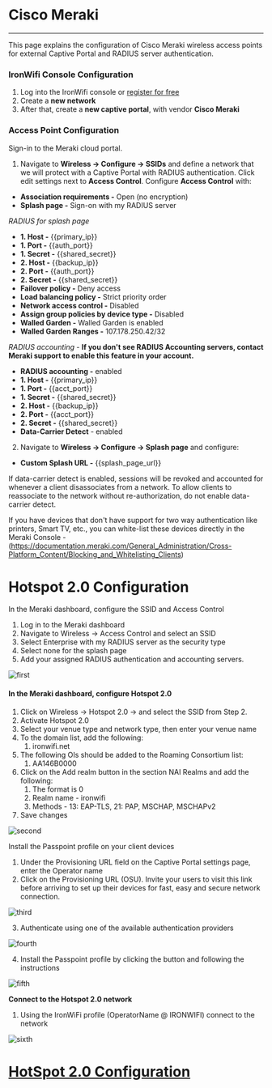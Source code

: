 # **Cisco Meraki**

---

This page explains the configuration of Cisco Meraki wireless access points for external Captive  Portal and RADIUS server authentication.

### IronWifi Console Configuration

1. Log into the IronWifi console or [register for free](https://console.ironwifi.com/register)
2. Create a **new network**
3. After that, create a **new captive portal**, with vendor **Cisco Meraki**

### Access Point Configuration

Sign-in to the Meraki cloud portal.

1. Navigate to **Wireless -> Configure -> SSIDs** and define a network that we will protect with a Captive Portal with RADIUS authentication. Click edit settings next to **Access Control**. Configure **Access Control** with:

- **Association requirements -** Open (no encryption)
- **Splash page -** Sign-on with my RADIUS server

_RADIUS for splash page_

- **1. Host -** {{primary_ip}}
- **1. Port -** {{auth_port}}
- **1. Secret -** {{shared_secret}}
- **2. Host -** {{backup_ip}}
- **2. Port -** {{auth_port}}
- **2. Secret -** {{shared_secret}}
- **Failover policy -** Deny access
- **Load balancing policy -** Strict priority order
- **Network access control -** Disabled
- **Assign group policies by device type -** Disabled
- **Walled Garden -** Walled Garden is enabled
- **Walled Garden Ranges -** 107.178.250.42/32

_RADIUS accounting_  -  **If you don't see RADIUS Accounting servers, contact Meraki support to enable this feature in your account.**

- **RADIUS accounting -** enabled
- **1. Host -** {{primary_ip}}
- **1. Port -** {{acct_port}}
- **1. Secret -** {{shared_secret}}
- **2. Host -** {{backup_ip}}
- **2. Port -** {{acct_port}}
- **2. Secret -** {{shared_secret}}
- **Data-Carrier Detect** - enabled
 

2. Navigate to **Wireless -> Configure -> Splash page** and configure:

- **Custom Splash URL -** {{splash_page_url}}


If data-carrier detect is enabled, sessions will be revoked and accounted for whenever a client disassociates from a network. To allow clients to reassociate to the network without re-authorization, do not enable data-carrier detect.

If you have devices that don't have support for two way authentication like printers, Smart TV, etc., you can white-list these devices directly in the Meraki Console - (https://documentation.meraki.com/General_Administration/Cross-Platform_Content/Blocking_and_Whitelisting_Clients)

# Hotspot 2.0 Configuration

In the Meraki dashboard, configure the SSID and Access Control

1. Log in to the Meraki dashboard
2. Navigate to Wireless -> Access Control and select an SSID
3. Select Enterprise with my RADIUS server as the security type
4. Select none for the splash page
5. Add your assigned RADIUS authentication and accounting servers.

![first](https://www.ironwifi.com/hubfs/image-png-Sep-22-2022-09-17-41-83-PM.png)

#### In the Meraki dashboard, configure Hotspot 2.0

1.  Click on Wireless -> Hotspot 2.0 -> and select the SSID from Step 2.
2.  Activate Hotspot 2.0
3.  Select your venue type and network type, then enter your venue name
4.  To the domain list, add the following:
    1.  ironwifi.net
5.  The following OIs should be added to the Roaming Consortium list:
    1.  AA146B0000
6.  Click on the Add realm button in the section NAI Realms and add the following:
    1.  The format is 0
    2.  Realm name - ironwifi
    3.  Methods - 13: EAP-TLS, 21: PAP, MSCHAP, MSCHAPv2
7.  Save changes

![second](https://www.ironwifi.com/hubfs/image-png-Oct-11-2022-08-35-33-02-PM.png)

Install the Passpoint profile on your client devices

1. Under the Provisioning URL field on the Captive Portal settings page, enter the Operator name
2. Click on the Provisioning URL (OSU). Invite your users to visit this link before arriving to set up their devices for fast, easy and secure network connection.

![third](https://www.ironwifi.com/hubfs/image-png-Oct-11-2022-08-37-16-44-PM.png)

3. Authenticate using one of the available authentication providers

![fourth](https://www.ironwifi.com/hs-fs/hubfs/image-png-Oct-11-2022-08-40-57-60-PM.png?width=430&name=image-png-Oct-11-2022-08-40-57-60-PM.png)

4. Install the Passpoint profile by clicking the button and following the instructions

![fifth](https://www.ironwifi.com/hs-fs/hubfs/image-png-Oct-11-2022-08-41-37-40-PM.png?width=802&name=image-png-Oct-11-2022-08-41-37-40-PM.png)

**Connect to the Hotspot 2.0 network**

1. Using the IronWiFi profile (OperatorName @ IRONWIFI) connect to the network

![sixth](https://www.ironwifi.com/hs-fs/hubfs/image-png-3.png?width=764&name=image-png-3.png)


# [HotSpot 2.0 Configuration](https://www.ironwifi.com/help/meraki-passpoint-configuration)

